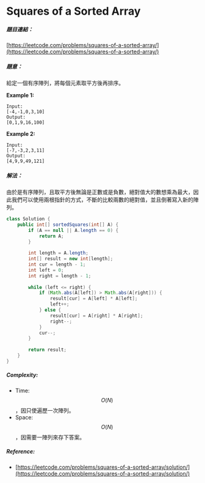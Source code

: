 # Squares of a Sorted Array

##### 題目連結：

[https://leetcode.com/problems/squares-of-a-sorted-array/](https://leetcode.com/problems/squares-of-a-sorted-array/)

##### 題意：

給定一個有序陣列，將每個元素取平方後再排序。

**Example 1:**

```
Input: 
[-4,-1,0,3,10]
Output: 
[0,1,9,16,100]
```

**Example 2:**

```
Input: 
[-7,-3,2,3,11]
Output: 
[4,9,9,49,121]
```

##### 解法：

由於是有序陣列，且取平方後無論是正數或是負數，絕對值大的數想乘為最大，因此我們可以使用兩根指針的方式，不斷的比較兩數的絕對值，並且倒著寫入新的陣列。

```java
class Solution {
    public int[] sortedSquares(int[] A) {
        if (A == null || A.length == 0) {
            return A;
        }
        
        int length = A.length;
        int[] result = new int[length];
        int cur = length - 1;
        int left = 0;
        int right = length - 1;
        
        while (left <= right) {
            if (Math.abs(A[left]) > Math.abs(A[right])) {
                result[cur] = A[left] * A[left];
                left++;
            } else {
                result[cur] = A[right] * A[right];
                right--;
            }
            cur--;
        }
        
        return result;
    }
}
```

##### Complexity:

* Time: $$O(N)$$ ，因只使遍歷一次陣列。
* Space: $$O(N)$$，因需要一陣列來存下答案。

##### Reference:

* [https://leetcode.com/problems/squares-of-a-sorted-array/solution/](https://leetcode.com/problems/squares-of-a-sorted-array/solution/)



